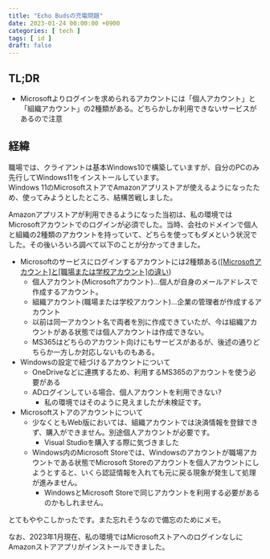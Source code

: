 ```yaml
---
title: "Echo Budsの充電問題"
date: 2023-01-24 00:00:00 +0900
categories: [ tech ]
tags: [ id ]
draft: false
---
```


## TL;DR

* Microsoftよりログインを求められるアカウントには「個人アカウント」と「組織アカウント」の2種類がある。どちらかしか利用できないサービスがあるので注意

## 経緯

職場では、クライアントは基本Windows10で構築していますが、自分のPCのみ先行してWindows11をインストールしています。  
Windows 11のMicrosoftストアでAmazonアプリストアが使えるようになったため、使ってみようとしたところ、結構苦戦しました。

Amazonアプリストアが利用できるようになった当初は、私の環境ではMicrosoftアカウントでのログインが必須でした。当時、会社のドメインで個人と組織の2種類のアカウントを持っていて、どちらを使ってもダメという状況でした。その後いろいろ調べて以下のことが分かってきました。

* Microsoftのサービスにログインするアカウントには2種類ある([[Microsoftアカウント]と[職場または学校アカウント]の違い](https://dev.classmethod.jp/articles/difference-between-microsoft-account-and-azuread/))
  * 個人アカウント(Microsoftアカウント)...個人が自身のメールアドレスで作成するアカウント。
  * 組織アカウント(職場または学校アカウント)...企業の管理者が作成するアカウント
  * 以前は同一アカウント名で両者を別に作成できていたが、今は組織アカウントがある状態では個人アカウントは作成できない。
  * MS365はどちらのアカウント向けにもサービスがあるが、後述の通りどちらか一方しか対応しないものもある。
* Windowsの設定で紐づけるアカウントについて
  * OneDriveなどに連携するため、利用するMS365のアカウントを使う必要がある
  * ADログインしている場合、個人アカウントを利用できない?
    * 私の環境ではそのように見えましたが未検証です。
* Microsoftストアのアカウントについて
  * 少なくともWeb版においては、組織アカウントでは決済情報を登録できず、購入ができません。別途個人アカウントが必要です。
     * Visual Studioを購入する際に気づきました
  * Windows内のMicrosoft Storeでは、Windowsのアカウントが職場アカウントである状態でMicrosoft Storeのアカウントを個人アカウントにしようとすると、いくら認証情報を入れても元に戻る現象が発生して処理が進みません。
    * WindowsとMicrosoft Storeで同じアカウントを利用する必要があるのかもしれません。

とてもややこしかったです。また忘れそうなので備忘のためにメモ。

なお、2023年1月現在、私の環境ではMicrosoftストアへのログインなしにAmazonストアアプリがインストールできました。